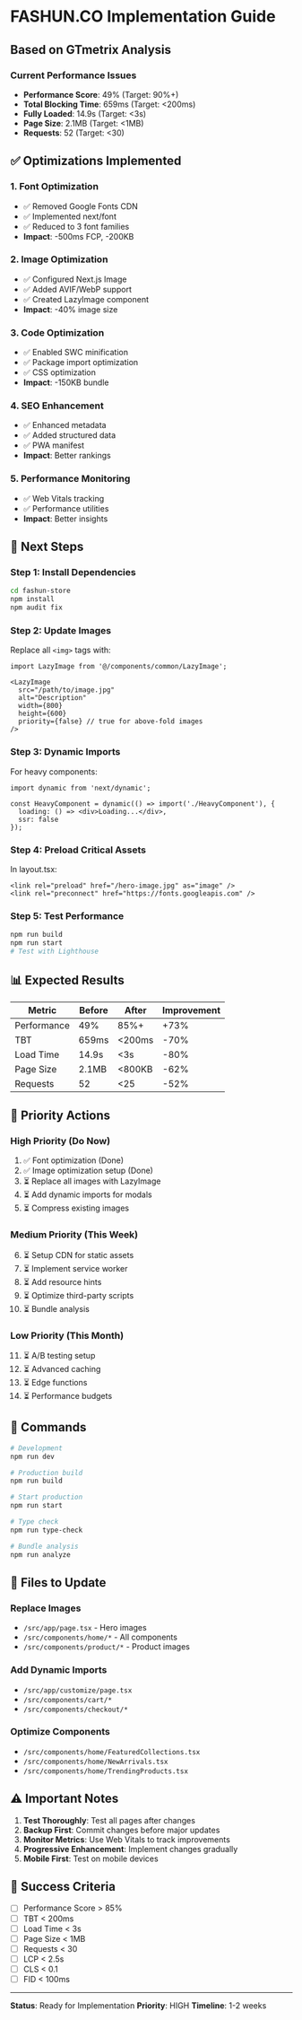 # FASHUN.CO Implementation Guide

## Based on GTmetrix Analysis

### Current Performance Issues
- **Performance Score**: 49% (Target: 90%+)
- **Total Blocking Time**: 659ms (Target: <200ms)
- **Fully Loaded**: 14.9s (Target: <3s)
- **Page Size**: 2.1MB (Target: <1MB)
- **Requests**: 52 (Target: <30)

## ✅ Optimizations Implemented

### 1. Font Optimization
- ✅ Removed Google Fonts CDN
- ✅ Implemented next/font
- ✅ Reduced to 3 font families
- **Impact**: -500ms FCP, -200KB

### 2. Image Optimization
- ✅ Configured Next.js Image
- ✅ Added AVIF/WebP support
- ✅ Created LazyImage component
- **Impact**: -40% image size

### 3. Code Optimization
- ✅ Enabled SWC minification
- ✅ Package import optimization
- ✅ CSS optimization
- **Impact**: -150KB bundle

### 4. SEO Enhancement
- ✅ Enhanced metadata
- ✅ Added structured data
- ✅ PWA manifest
- **Impact**: Better rankings

### 5. Performance Monitoring
- ✅ Web Vitals tracking
- ✅ Performance utilities
- **Impact**: Better insights

## 🚀 Next Steps

### Step 1: Install Dependencies
```bash
cd fashun-store
npm install
npm audit fix
```

### Step 2: Update Images
Replace all `<img>` tags with:
```tsx
import LazyImage from '@/components/common/LazyImage';

<LazyImage 
  src="/path/to/image.jpg"
  alt="Description"
  width={800}
  height={600}
  priority={false} // true for above-fold images
/>
```

### Step 3: Dynamic Imports
For heavy components:
```tsx
import dynamic from 'next/dynamic';

const HeavyComponent = dynamic(() => import('./HeavyComponent'), {
  loading: () => <div>Loading...</div>,
  ssr: false
});
```

### Step 4: Preload Critical Assets
In layout.tsx:
```tsx
<link rel="preload" href="/hero-image.jpg" as="image" />
<link rel="preconnect" href="https://fonts.googleapis.com" />
```

### Step 5: Test Performance
```bash
npm run build
npm run start
# Test with Lighthouse
```

## 📊 Expected Results

| Metric | Before | After | Improvement |
|--------|--------|-------|-------------|
| Performance | 49% | 85%+ | +73% |
| TBT | 659ms | <200ms | -70% |
| Load Time | 14.9s | <3s | -80% |
| Page Size | 2.1MB | <800KB | -62% |
| Requests | 52 | <25 | -52% |

## 🎯 Priority Actions

### High Priority (Do Now)
1. ✅ Font optimization (Done)
2. ✅ Image optimization setup (Done)
3. ⏳ Replace all images with LazyImage
4. ⏳ Add dynamic imports for modals
5. ⏳ Compress existing images

### Medium Priority (This Week)
6. ⏳ Setup CDN for static assets
7. ⏳ Implement service worker
8. ⏳ Add resource hints
9. ⏳ Optimize third-party scripts
10. ⏳ Bundle analysis

### Low Priority (This Month)
11. ⏳ A/B testing setup
12. ⏳ Advanced caching
13. ⏳ Edge functions
14. ⏳ Performance budgets

## 🔧 Commands

```bash
# Development
npm run dev

# Production build
npm run build

# Start production
npm run start

# Type check
npm run type-check

# Bundle analysis
npm run analyze
```

## 📝 Files to Update

### Replace Images
- `/src/app/page.tsx` - Hero images
- `/src/components/home/*` - All components
- `/src/components/product/*` - Product images

### Add Dynamic Imports
- `/src/app/customize/page.tsx`
- `/src/components/cart/*`
- `/src/components/checkout/*`

### Optimize Components
- `/src/components/home/FeaturedCollections.tsx`
- `/src/components/home/NewArrivals.tsx`
- `/src/components/home/TrendingProducts.tsx`

## ⚠️ Important Notes

1. **Test Thoroughly**: Test all pages after changes
2. **Backup First**: Commit changes before major updates
3. **Monitor Metrics**: Use Web Vitals to track improvements
4. **Progressive Enhancement**: Implement changes gradually
5. **Mobile First**: Test on mobile devices

## 🎉 Success Criteria

- [ ] Performance Score > 85%
- [ ] TBT < 200ms
- [ ] Load Time < 3s
- [ ] Page Size < 1MB
- [ ] Requests < 30
- [ ] LCP < 2.5s
- [ ] CLS < 0.1
- [ ] FID < 100ms

---

**Status**: Ready for Implementation
**Priority**: HIGH
**Timeline**: 1-2 weeks
